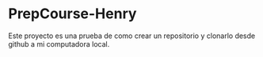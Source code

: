 # PrepCourse-Henry
Este proyecto es una prueba de como crear un repositorio y clonarlo desde github a mi computadora local.
